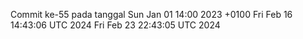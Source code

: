 Commit ke-55 pada tanggal Sun Jan 01 14:00 2023 +0100
Fri Feb 16 14:43:06 UTC 2024
Fri Feb 23 22:43:05 UTC 2024
